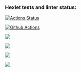 ### Hexlet tests and linter status:
[![Actions Status](https://github.com/ppeter777/java-project-72/actions/workflows/hexlet-check.yml/badge.svg)](https://github.com/ppeter777/java-project-72/actions)

[![Github Actions](https://github.com/ppeter777/java-project-72/actions/workflows/my_workflow.yml/badge.svg)](https://github.com/ppeter777/java-project-72/actions/workflows/my_workflow.yml)

<a href="https://codeclimate.com/github/ppeter777/java-project-72/maintainability"><img src="https://api.codeclimate.com/v1/badges/ddadaeaa321242c5cfa6/maintainability" /></a>

<a href="https://codeclimate.com/github/ppeter777/java-project-72/test_coverage"><img src="https://api.codeclimate.com/v1/badges/ddadaeaa321242c5cfa6/test_coverage" /></a>


<a href="https://codeclimate.com/github/ppeter777/java-project-72/maintainability"><img src="https://api.codeclimate.com/v1/badges/ddadaeaa321242c5cfa6/maintainability" /></a>

<a href="https://codeclimate.com/github/ppeter777/java-project-72/test_coverage"><img src="https://api.codeclimate.com/v1/badges/ddadaeaa321242c5cfa6/test_coverage" /></a>
